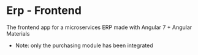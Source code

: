 # Erp - Frontend

The frontend app for a microservices ERP made with Angular 7 + Angular Materials

* Note: only the purchasing module has been integrated